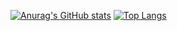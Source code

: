 [![Anurag's GitHub stats](https://github-readme-stats.vercel.app/api?username=DanielSintimbrean&show_icons=true&theme=github_dark)](https://github.com/DanielSintimbrean)
[![Top Langs](https://github-readme-stats.vercel.app/api/top-langs/?username=DanielSintimbrean&layout=compact&theme=github_dark)](https://github.com/DanielSintimbrean)
